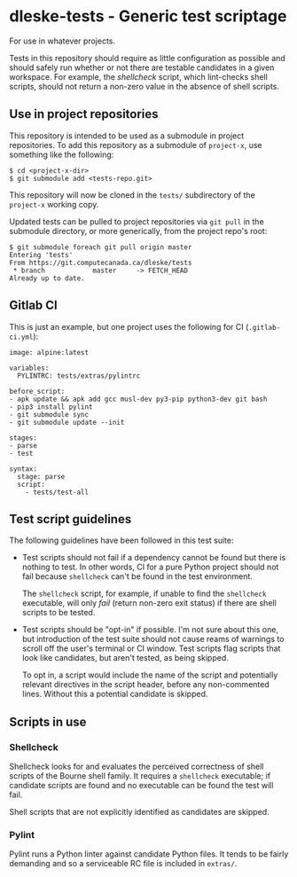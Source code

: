 # dleske-tests - Generic test scriptage

For use in whatever projects.

Tests in this repository should require as little configuration as possible and should safely run whether or not there are testable candidates in a given workspace.  For example, the *shellcheck* script, which lint-checks shell scripts, should not return a non-zero value in the absence of shell scripts.

## Use in project repositories

This repository is intended to be used as a submodule in project repositories.  To add this repository as a submodule of `project-x`, use something like the following:

```ShellSession
$ cd <project-x-dir>
$ git submodule add <tests-repo.git>
```

This repository will now be cloned in the `tests/` subdirectory of the `project-x` working copy.  

Updated tests can be pulled to project repositories via `git pull` in the submodule directory, or more generically, from the project repo's root:

```ShellSession
$ git submodule foreach git pull origin master
Entering 'tests'
From https://git.computecanada.ca/dleske/tests
 * branch            master     -> FETCH_HEAD
Already up to date.
```

## Gitlab CI

This is just an example, but one project uses the following for CI (`.gitlab-ci.yml`):

```
image: alpine:latest

variables:
  PYLINTRC: tests/extras/pylintrc

before_script:
- apk update && apk add gcc musl-dev py3-pip python3-dev git bash
- pip3 install pylint
- git submodule sync
- git submodule update --init

stages:
- parse
- test

syntax:
  stage: parse
  script:
    - tests/test-all
```

## Test script guidelines

The following guidelines have been followed in this test suite:

* Test scripts should not fail if a dependency cannot be found but there is nothing to test.  In other words, CI for a pure Python project should not fail because `shellcheck` can't be found in the test environment.

    The `shellcheck` script, for example, if unable to find the `shellcheck` executable, will only *fail* (return non-zero exit status) if there are shell scripts to be tested.

* Test scripts should be "opt-in" if possible.  I'm not sure about this one, but introduction of the test suite should not cause reams of warnings to scroll off the user's terminal or CI window.  Test scripts flag scripts that look like candidates, but aren't tested, as being skipped.

    To opt in, a script would include the name of the script and potentially relevant directives in the script header, before any non-commented lines.  Without this a potential candidate is skipped.

## Scripts in use

### Shellcheck

Shellcheck looks for and evaluates the perceived correctness of shell scripts of the Bourne shell family.  It requires a `shellcheck` executable; if candidate scripts are found and no executable can be found the test will fail.

Shell scripts that are not explicitly identified as candidates are skipped.

### Pylint

Pylint runs a Python linter against candidate Python files.  It tends to be fairly demanding and so a serviceable RC file is included in `extras/`.
